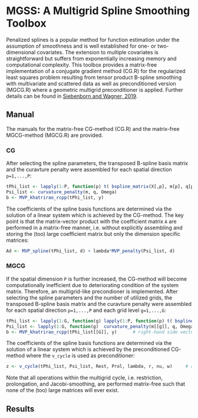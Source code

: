 # MGSS: A Multigrid Spline Smoothing Toolbox
Penalized splines is a popular method for function estimation under the assumption of smoothness and is well established for one- or two-dimensional covariates. The extension to multiple covariates is straightforward but suffers from exponentially increasing memory and computational complexity. This toolbox provides a matrix-free implementation of a conjugate gradient method (CG.R) for the regularized least squares problem resulting from tensor product B-spline smoothing with multivariate and scattered data as well as preconditioned version (MGCG.R) where a geometric multigrid preconditioner is applied. Further details can be found in [Siebenborn and Wagner, 2019](https://arxiv.org/abs/1901.00654).

## Manual
The manuals for the matrix-free CG-method (CG.R) and the matrix-free MGCG-method (MGCG.R) are provided.

### CG
After selecting the spline parameters, the transposed B-spline basis matrix and the curavture penalty were assembled for each spatial direction `p=1,...,P`:
```R
tPhi_list <- lapply(1:P, function(p) t( bspline_matrix(X[,p], m[p], q[p] ,Omega[[p]]) ) )     # spline matrices
Psi_list <- curvature_penalty(m, q, Omega)                                                    # curvature penalty
b <- MVP_khatrirao_rcpp(tPhi_list, y)                                                         # right-hand side vector
```
The coefficients of the spline basis functions are determined via the solution of a linear system which is achieved by the CG-method.
The key point is that the matrix-vector product with the coefficient matrix `A` are performed in a matrix-free manner, i.e. without explicitly assembling and storing the (too) large coefficient matrix but only the dimension specific matrices:
```R
Ad <- MVP_spline(tPhi_list, d) + lambda*MVP_penalty(Psi_list, d)
```

### MGCG
If the spatial dimension `P` is further increased, the CG-method will become computationally inefficient due to deteriorating condition of the system matrix. Therefore, an multigrid-like precondioner is implemented.
After selecting the spline parameters and the number of utilized grids, the transposed B-spline basis matrix and the curavture penalty were assembled for each spatial direction `p=1,...,P` and each grid level `g=1,...,G`:
```R
tPhi_list <- lapply(1:G, function(g) lapply(1:P, function(p) t( bspline_matrix(X[,p], m[[g]][p], q[p] ,Omega[[p]]) ) ) )    # spline matrices
Psi_list <- lapply(1:G, function(g)  curvature_penalty(m[[g]], q, Omega) )   # survature penalty
b <- MVP_khatrirao_rcpp(tPhi_list[[G]], y)      # right-hand side vector
```
The coefficients of the spline basis functions are determined via the solution of a linear system which is achieved by the preconditioned CG-method where the `v_cycle` is used as preconditioner:
```R
z <- v_cycle(tPhi_list, Psi_list, Rest, Prol, lambda, r, nu, w)     # apply MG as preconditioner
```
Note that all operations within the multigrid cycle, i.e. restriction, prolongation, and Jacobi-smoothing, are performed matrix-free such that none of the (too) large matrices will ever exist.

## Results

